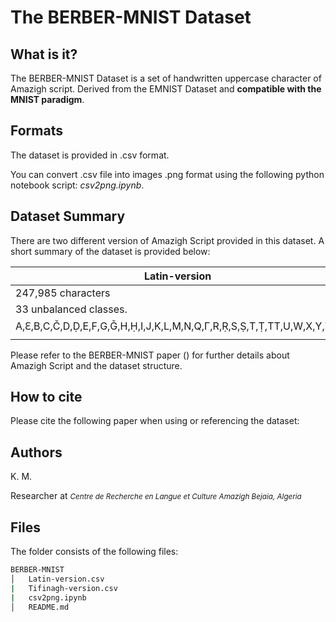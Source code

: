 The BERBER-MNIST Dataset
========================

What is it?
-----------
The BERBER-MNIST Dataset is a set of handwritten uppercase character of Amazigh script. Derived from the EMNIST Dataset and **compatible with the MNIST paradigm**. 

Formats
-------
The dataset is provided in .csv format.

You can convert .csv file into images .png format using the following python notebook script: *csv2png.ipynb*.

Dataset Summary
---------------
There are two different version of Amazigh Script provided in this dataset. A short summary of the dataset is provided below:

| Latin-version          |   Tifinagh-version     |
|       ---              |      ---               |
| 247,985 characters     | 25,740 characters      |
| 33 unbalanced classes. | 33 unbalanced classes  |
| A,Ԑ,B,C,Č,D,Ḍ,E,F,G,Ǧ,H,Ḥ,I,J,K,L,M,N,Q,Γ,R,Ṛ,S,Ṣ,T,Ṭ,TT,U,W,X,Y,Z,Ẓ | ⴰ,ⴱ,ⵛ,ⴷ,ⴹ,ⵄ,ⴼ,ⴳ,ⵖ,ⴳⵯ,ⵀ,ⵃ,ⵊ,ⴽ,ⴽⵯ,ⵍ,ⵎ,ⵏ,ⵇ,ⵔ,ⵕ,ⵙ,ⵚ,ⵜ,ⵟ,ⵡ,ⵅ,ⵢ,ⵣ,ⵥ,ⴻ,ⵉ,ⵓ |
| | |

Please refer to the BERBER-MNIST paper () for further details about Amazigh Script and the dataset structure.

How to cite
-----------
Please cite the following paper when using or referencing the dataset: 

Authors
-------
K. M.

Researcher at <small> _Centre de Recherche en Langue et Culture Amazigh_
_Bejaia, Algeria_ </small>

Files
-----
The folder consists of the following files:

```bash
BERBER-MNIST 
│   Latin-version.csv
|   Tifinagh-version.csv   
|   csv2png.ipynb
│   README.md       
```

